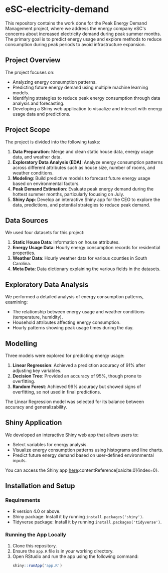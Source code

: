 # eSC-electricity-demand

This repository contains the work done for the Peak Energy Demand Management project, where we address the energy company eSC's concerns about increased electricity demand during peak summer months. The primary goal is to predict energy usage and explore methods to reduce consumption during peak periods to avoid infrastructure expansion.

## Project Overview
The project focuses on:
- Analyzing energy consumption patterns.
- Predicting future energy demand using multiple machine learning models.
- Identifying strategies to reduce peak energy consumption through data analysis and forecasting.
- Developing a Shiny web application to visualize and interact with energy usage data and predictions.

## Project Scope
The project is divided into the following tasks:
1. **Data Preparation**: Merge and clean static house data, energy usage data, and weather data.
2. **Exploratory Data Analysis (EDA)**: Analyze energy consumption patterns across different attributes such as house size, number of rooms, and weather conditions.
3. **Modeling**: Build predictive models to forecast future energy usage based on environmental factors.
4. **Peak Demand Estimation**: Evaluate peak energy demand during the hottest summer months, particularly focusing on July.
5. **Shiny App**: Develop an interactive Shiny app for the CEO to explore the data, predictions, and potential strategies to reduce peak demand.

## Data Sources
We used four datasets for this project:
1. **Static House Data**: Information on house attributes.
2. **Energy Usage Data**: Hourly energy consumption records for residential properties.
3. **Weather Data**: Hourly weather data for various counties in South Carolina.
4. **Meta Data**: Data dictionary explaining the various fields in the datasets.

## Exploratory Data Analysis
We performed a detailed analysis of energy consumption patterns, examining:
- The relationship between energy usage and weather conditions (temperature, humidity).
- Household attributes affecting energy consumption.
- Hourly patterns showing peak usage times during the day.

## Modelling
Three models were explored for predicting energy usage:
1. **Linear Regression**: Achieved a prediction accuracy of 91% after adjusting key variables.
2. **Decision Tree**: Provided an accuracy of 95%, though prone to overfitting.
3. **Random Forest**: Achieved 99% accuracy but showed signs of overfitting, so not used in final predictions.

The Linear Regression model was selected for its balance between accuracy and generalizability.

## Shiny Application
We developed an interactive Shiny web app that allows users to:
- Select variables for energy analysis.
- Visualize energy consumption patterns using histograms and line charts.
- Predict future energy demand based on user-defined environmental inputs.

You can access the Shiny app [here](https://2fkohm-advait-narvekar.shinyapps.io/Project/)&#8203;:contentReference[oaicite:0]{index=0}.

## Installation and Setup
### Requirements
- R version 4.0 or above.
- Shiny package: Install it by running `install.packages('shiny')`.
- Tidyverse package: Install it by running `install.packages('tidyverse')`.

### Running the App Locally
1. Clone this repository.
2. Ensure the `app.R` file is in your working directory.
3. Open RStudio and run the app using the following command:
   ```R
   shiny::runApp('app.R')
